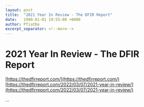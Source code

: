 ```yaml
---
layout: post
title:  "2021 Year In Review - The DFIR Report"
date:   1990-01-01 19:55:00 +0000
author: PfiatDe
excerpt_separator: <!--more-->
---
```


# 2021 Year In Review - The DFIR Report
[https://thedfirreport.com/](https://thedfirreport.com/)
[https://thedfirreport.com/2022/03/07/2021-year-in-review/](https://thedfirreport.com/2022/03/07/2021-year-in-review/)

...
<!--more-->
